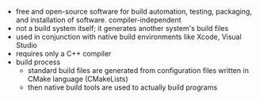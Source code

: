 - free and open-source software for build automation, testing, packaging, and installation of software. compiler-independent
- not a build system itself; it generates another system's build files
- used in conjunction with native build environments like Xcode, Visual Studio
- requires only a C++ compiler
- build process
	- standard build files are generated from configuration files written in CMake language (CMakeLists)
	- then native build tools are used to actually build programs